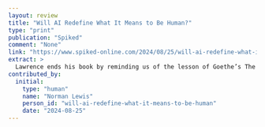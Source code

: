 ```yaml
---
layout: review
title: "Will AI Redefine What It Means to Be Human?"
type: "print"
publication: "Spiked"
comment: "None"
link: "https://www.spiked-online.com/2024/08/25/will-ai-redefine-what-it-means-to-be-human/"
extract: >
  Lawrence ends his book by reminding us of the lesson of Goethe’s The Sorcerer’s Apprentice, in which the hapless apprentice deploys a spell but cannot control the results.
contributed_by:
  initial:
    type: "human"
    name: "Norman Lewis"
    person_id: "will-ai-redefine-what-it-means-to-be-human"
    date: "2024-08-25"
---
```

